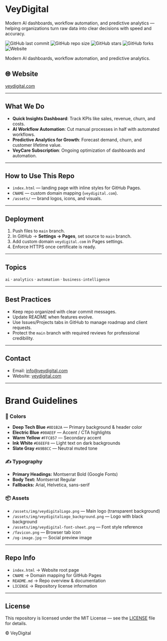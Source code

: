 # VeyDigital

Modern AI dashboards, workflow automation, and predictive analytics — helping organizations turn raw data into clear decisions with speed and accuracy.

![GitHub last commit](https://img.shields.io/github/last-commit/Vey27/veydigital-site)
![GitHub repo size](https://img.shields.io/github/repo-size/Vey27/veydigital-site)
![GitHub stars](https://img.shields.io/github/stars/Vey27/veydigital-site?style=social)
![GitHub forks](https://img.shields.io/github/forks/Vey27/veydigital-site?style=social)
![Website](https://img.shields.io/website?url=https%3A%2F%2Fveydigital.com)

Modern AI dashboards, workflow automation, and predictive analytics.

## 🌐 Website
[veydigital.com](https://veydigital.com)

---

## What We Do
- **Quick Insights Dashboard**: Track KPIs like sales, revenue, churn, and costs.
- **AI Workflow Automation**: Cut manual processes in half with automated workflows.
- **Predictive Analytics for Growth**: Forecast demand, churn, and customer lifetime value.
- **VeyCare Subscription**: Ongoing optimization of dashboards and automation.

---

## How to Use This Repo
- `index.html` — landing page with inline styles for GitHub Pages.
- `CNAME` — custom domain mapping (`veydigital.com`).
- `/assets/` — brand logos, icons, and visuals.

---

## Deployment
1. Push files to `main` branch.
2. In GitHub → **Settings → Pages**, set source to `main` branch.
3. Add custom domain `veydigital.com` in Pages settings.
4. Enforce HTTPS once certificate is ready.

---

## Topics
`ai` · `analytics` · `automation` · `business-intelligence`

---

## Best Practices
- Keep repo organized with clear commit messages.
- Update README when features evolve.
- Use Issues/Projects tabs in GitHub to manage roadmap and client requests.
- Protect the `main` branch with required reviews for professional credibility.

---

## Contact
- Email: info@veydigital.com  
- Website: [veydigital.com](https://veydigital.com)

---

# Brand Guidelines

### 🎨 Colors
- **Deep Tech Blue** `#0D1B2A` — Primary background & header color  
- **Electric Blue** `#00AEEF` — Accent / CTA highlights  
- **Warm Yellow** `#FFC857` — Secondary accent  
- **Ink White** `#E6EEF8` — Light text on dark backgrounds  
- **Slate Gray** `#A9B8CC` — Neutral muted tone  

### ✍️ Typography
- **Primary Headings:** Montserrat Bold (Google Fonts)  
- **Body Text:** Montserrat Regular  
- **Fallbacks:** Arial, Helvetica, sans-serif  

### 📦 Assets
- `/assets/img/veydigitalLogo.png` — Main logo (transparent background)  
- `/assets/img/veydigitalLogo_background.png` — Logo with black background  
- `/assets/img/veydigital-font-sheet.png` — Font style reference  
- `/favicon.png` — Browser tab icon  
- `/og-image.jpg` — Social preview image  

---

## Repo Info
- `index.html` → Website root page  
- `CNAME` → Domain mapping for GitHub Pages  
- `README.md` → Repo overview & documentation  
- `LICENSE` → Repository license information  

---

## License
This repository is licensed under the MIT License — see the [LICENSE](LICENSE) file for details.

© VeyDigital
